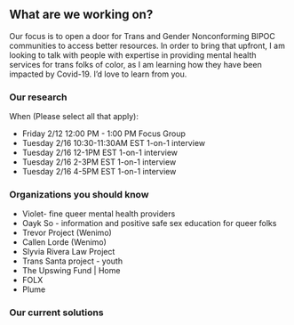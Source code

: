 ## What are we working on?

Our focus is to open a door for Trans and Gender Nonconforming BIPOC communities to access better resources. In order to bring that upfront, I am looking to talk with people with expertise in providing mental health services for trans folks of color, as I am learning how they have been impacted by Covid-19. I’d love to learn from you.

### Our research

When (Please select all that apply): 
- Friday 2/12 12:00 PM - 1:00 PM Focus Group
- Tuesday 2/16 10:30-11:30AM EST 1-on-1 interview
- Tuesday 2/16 12-1PM EST 1-on-1 interview
- Tuesday 2/16 2-3PM EST 1-on-1 interview
- Tuesday 2/16 4-5PM EST 1-on-1 interview

### Organizations you should know

- Violet- fine queer mental health providers
- Oayk So - information and positive safe sex education for queer folks
- Trevor Project (Wenimo)
- Callen Lorde (Wenimo)
- Slyvia Rivera Law Project
- Trans Santa project - youth
- The Upswing Fund | Home
- FOLX
- Plume

### Our current solutions

